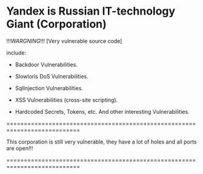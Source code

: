 # Yandex is Russian IT-technology Giant (Corporation)

!!!_WARGNING_!!!
[Very vulnerable source code]

include:

- Backdoor Vulnerabilities.
  
- Slowloris DoS Vulnerabilities.
  
- SqlInjection Vulnerabilities.
  
- XSS Vulnerabilities (cross-site scripting).
  
- Hardcoded Secrets, Tokens, etc. And other interesting Vulnerabilities.

===========================================================================

  This corporation is still very vulnerable, they have a lot of holes and all ports are open!!!

===========================================================================
